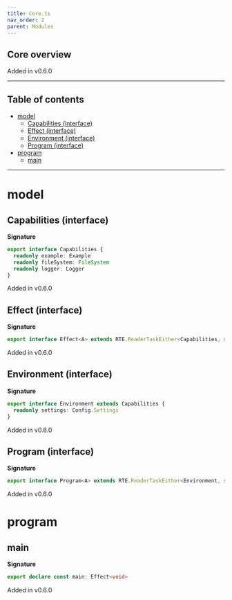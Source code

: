 ```yaml
---
title: Core.ts
nav_order: 2
parent: Modules
---
```


## Core overview

Added in v0.6.0

---

<h2 class="text-delta">Table of contents</h2>

- [model](#model)
  - [Capabilities (interface)](#capabilities-interface)
  - [Effect (interface)](#effect-interface)
  - [Environment (interface)](#environment-interface)
  - [Program (interface)](#program-interface)
- [program](#program)
  - [main](#main)

---

# model

## Capabilities (interface)

**Signature**

```ts
export interface Capabilities {
  readonly example: Example
  readonly fileSystem: FileSystem
  readonly logger: Logger
}
```

Added in v0.6.0

## Effect (interface)

**Signature**

```ts
export interface Effect<A> extends RTE.ReaderTaskEither<Capabilities, string, A> {}
```

Added in v0.6.0

## Environment (interface)

**Signature**

```ts
export interface Environment extends Capabilities {
  readonly settings: Config.Settings
}
```

Added in v0.6.0

## Program (interface)

**Signature**

```ts
export interface Program<A> extends RTE.ReaderTaskEither<Environment, string, A> {}
```

Added in v0.6.0

# program

## main

**Signature**

```ts
export declare const main: Effect<void>
```

Added in v0.6.0
